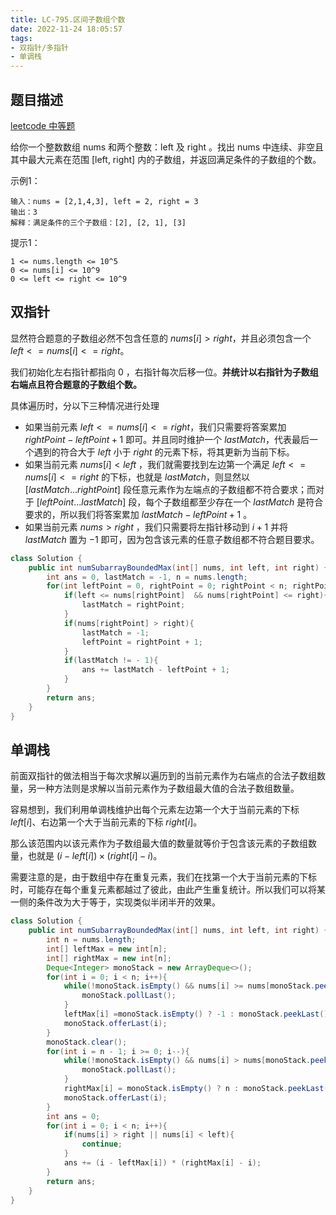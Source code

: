 ```yaml
---
title: LC-795.区间子数组个数
date: 2022-11-24 18:05:57
tags:
- 双指针/多指针
- 单调栈
---
```


## 题目描述
[leetcode 中等题](https://leetcode.cn/problems/number-of-subarrays-with-bounded-maximum/)

给你一个整数数组 nums 和两个整数：left 及 right 。找出 nums 中连续、非空且其中最大元素在范围 [left, right] 内的子数组，并返回满足条件的子数组的个数。

示例1：
```
输入：nums = [2,1,4,3], left = 2, right = 3
输出：3
解释：满足条件的三个子数组：[2], [2, 1], [3]
```

提示1：
```
1 <= nums.length <= 10^5
0 <= nums[i] <= 10^9
0 <= left <= right <= 10^9
```

## 双指针
显然符合题意的子数组必然不包含任意的 $nums[i] > right$，并且必须包含一个 $left <= nums[i] <= right$。 

我们初始化左右指针都指向 $0$ ，右指针每次后移一位。**并统计以右指针为子数组右端点且符合题意的子数组个数。**

具体遍历时，分以下三种情况进行处理
- 如果当前元素 $left <= nums[i] <= right$，我们只需要将答案累加 $rightPoint - leftPoint + 1$ 即可。并且同时维护一个 $lastMatch$，代表最后一个遇到的符合大于 $left$ 小于 $right$ 的元素下标，将其更新为当前下标。
- 如果当前元素 $nums[i] < left$ ，我们就需要找到左边第一个满足 $left <= nums[i] <= right$ 的下标，也就是 $lastMatch$，则显然以 $[lastMatch...rightPoint]$ 段任意元素作为左端点的子数组都不符合要求；而对于 $[leftPoint...lastMatch]$ 段，每个子数组都至少存在一个 $lastMatch$ 是符合要求的，所以我们将答案累加 $lastMatch - leftPoint + 1$ 。
- 如果当前元素 $nums > right$ ，我们只需要将左指针移动到 $i + 1$ 并将 $lastMatch$ 置为 $-1$ 即可，因为包含该元素的任意子数组都不符合题目要求。
```Java
class Solution {
    public int numSubarrayBoundedMax(int[] nums, int left, int right) {
        int ans = 0, lastMatch = -1, n = nums.length;
        for(int leftPoint = 0, rightPoint = 0; rightPoint < n; rightPoint++){
            if(left <= nums[rightPoint]  && nums[rightPoint] <= right){
                lastMatch = rightPoint;
            }
            if(nums[rightPoint] > right){
                lastMatch = -1;
                leftPoint = rightPoint + 1;
            }
            if(lastMatch != - 1){
                ans += lastMatch - leftPoint + 1;
            }
        }
        return ans;
    }
}
```

## 单调栈
前面双指针的做法相当于每次求解以遍历到的当前元素作为右端点的合法子数组数量，另一种方法则是求解以当前元素作为子数组最大值的合法子数组数量。

容易想到，我们利用单调栈维护出每个元素左边第一个大于当前元素的下标 $left[i]$、右边第一个大于当前元素的下标 $right[i]$。

那么该范围内以该元素作为子数组最大值的数量就等价于包含该元素的子数组数量，也就是 $(i - left[i]) \times (right[i] - i)$。

需要注意的是，由于数组中存在重复元素，我们在找第一个大于当前元素的下标时，可能存在每个重复元素都越过了彼此，由此产生重复统计。所以我们可以将某一侧的条件改为大于等于，实现类似半闭半开的效果。
```Java
class Solution {
    public int numSubarrayBoundedMax(int[] nums, int left, int right) {
        int n = nums.length;
        int[] leftMax = new int[n];
        int[] rightMax = new int[n];
        Deque<Integer> monoStack = new ArrayDeque<>();
        for(int i = 0; i < n; i++){
            while(!monoStack.isEmpty() && nums[i] >= nums[monoStack.peekLast()]){
                monoStack.pollLast();
            }
            leftMax[i] =monoStack.isEmpty() ? -1 : monoStack.peekLast();
            monoStack.offerLast(i);
        }
        monoStack.clear();
        for(int i = n - 1; i >= 0; i--){
            while(!monoStack.isEmpty() && nums[i] > nums[monoStack.peekLast()]){
                monoStack.pollLast();
            }
            rightMax[i] = monoStack.isEmpty() ? n : monoStack.peekLast();
            monoStack.offerLast(i);
        }
        int ans = 0;
        for(int i = 0; i < n; i++){
            if(nums[i] > right || nums[i] < left){
                continue;
            }
            ans += (i - leftMax[i]) * (rightMax[i] - i);
        }
        return ans;
    }
}
```